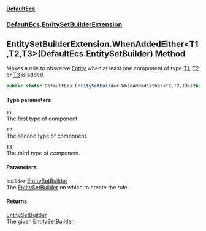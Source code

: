 #### [DefaultEcs](./index.md 'index')
### [DefaultEcs](./DefaultEcs.md 'DefaultEcs').[EntitySetBuilderExtension](./DefaultEcs-EntitySetBuilderExtension.md 'DefaultEcs.EntitySetBuilderExtension')
## EntitySetBuilderExtension.WhenAddedEither&lt;T1,T2,T3&gt;(DefaultEcs.EntitySetBuilder) Method
Makes a rule to obsverve [Entity](./DefaultEcs-Entity.md 'DefaultEcs.Entity') when at least one component of type [T1](#DefaultEcs-EntitySetBuilderExtension-WhenAddedEither-T1_T2_T3-(DefaultEcs-EntitySetBuilder)-T1 'DefaultEcs.EntitySetBuilderExtension.WhenAddedEither&lt;T1,T2,T3&gt;(DefaultEcs.EntitySetBuilder).T1'), [T2](#DefaultEcs-EntitySetBuilderExtension-WhenAddedEither-T1_T2_T3-(DefaultEcs-EntitySetBuilder)-T2 'DefaultEcs.EntitySetBuilderExtension.WhenAddedEither&lt;T1,T2,T3&gt;(DefaultEcs.EntitySetBuilder).T2') or [T3](#DefaultEcs-EntitySetBuilderExtension-WhenAddedEither-T1_T2_T3-(DefaultEcs-EntitySetBuilder)-T3 'DefaultEcs.EntitySetBuilderExtension.WhenAddedEither&lt;T1,T2,T3&gt;(DefaultEcs.EntitySetBuilder).T3') is added.  
```C#
public static DefaultEcs.EntitySetBuilder WhenAddedEither<T1,T2,T3>(this DefaultEcs.EntitySetBuilder builder);
```
#### Type parameters
<a name='DefaultEcs-EntitySetBuilderExtension-WhenAddedEither-T1_T2_T3-(DefaultEcs-EntitySetBuilder)-T1'></a>
`T1`  
The first type of component.  
  
<a name='DefaultEcs-EntitySetBuilderExtension-WhenAddedEither-T1_T2_T3-(DefaultEcs-EntitySetBuilder)-T2'></a>
`T2`  
The second type of component.  
  
<a name='DefaultEcs-EntitySetBuilderExtension-WhenAddedEither-T1_T2_T3-(DefaultEcs-EntitySetBuilder)-T3'></a>
`T3`  
The third type of component.  
  
#### Parameters
<a name='DefaultEcs-EntitySetBuilderExtension-WhenAddedEither-T1_T2_T3-(DefaultEcs-EntitySetBuilder)-builder'></a>
`builder` [EntitySetBuilder](./DefaultEcs-EntitySetBuilder.md 'DefaultEcs.EntitySetBuilder')  
The [EntitySetBuilder](./DefaultEcs-EntitySetBuilder.md 'DefaultEcs.EntitySetBuilder') on which to create the rule.  
  
#### Returns
[EntitySetBuilder](./DefaultEcs-EntitySetBuilder.md 'DefaultEcs.EntitySetBuilder')  
The given [EntitySetBuilder](./DefaultEcs-EntitySetBuilder.md 'DefaultEcs.EntitySetBuilder').  
